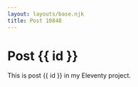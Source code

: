 ```yaml
---
layout: layouts/base.njk
title: Post 10848
---
```


# Post {{ id }}

This is post {{ id }} in my Eleventy project.

